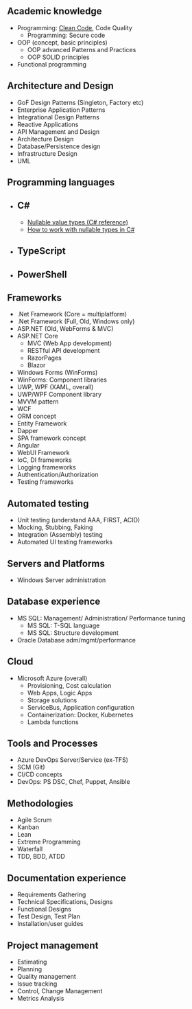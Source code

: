 ## Academic knowledge
- Programming: [Clean Code](https://github.com/jexembayeva/useful-resources/blob/master/clean-code.md), Code Quality
  - Programming: Secure code
- OOP (concept, basic principles)
  - OOP advanced Patterns and Practices
  - OOP SOLID principles
- Functional programming
## Architecture and Design
- GoF Design Patterns (Singleton, Factory etc)
- Enterprise Application Patterns
- Integrational Design Patterns
- Reactive Applications
- API Management and Design
- Architecture Design
- Database/Persistence design
- Infrastructure Design
- UML
## Programming languages
  - ## C#
    - [Nullable value types (C# reference)](https://docs.microsoft.com/en-us/dotnet/csharp/language-reference/builtin-types/nullable-value-types)
    - [How to work with nullable types in C#](https://www.infoworld.com/article/3051617/how-to-work-with-nullable-types-in-c.html)
  - ## TypeScript
  - ## PowerShell
## Frameworks
- .Net Framework (Core = multiplatform)
- .Net Framework (Full, Old, Windows only)
- ASP.NET (Old, WebForms & MVC)
- ASP.NET Core
  - MVC (Web App development)
  - RESTful API development
  - RazorPages
  - Blazor
 - Windows Forms (WinForms)
  - WinForms: Component libraries
 - UWP, WPF (XAML, overall)
  - UWP/WPF Component library
  - MVVM pattern
 - WCF
 - ORM concept
  - Entity Framework
  - Dapper
 - SPA framework concept
  - Angular
  - WebUI Framework
  - IoC, DI frameworks
  - Logging frameworks
  - Authentication/Authorization
  - Testing frameworks
## Automated testing
  - Unit testing (understand AAA, FIRST, ACID)
  - Mocking, Stubbing, Faking
  - Integration (Assembly) testing
  - Automated UI testing frameworks
## Servers and Platforms
  - Windows Server administration
## Database experience
  - MS SQL: Management/ Administration/ Performance tuning
    - MS SQL: T-SQL language
    - MS SQL: Structure development
  - Oracle Database adm/mgmt/performance
## Cloud
  - Microsoft Azure (overall)
    - Provisioning, Cost calculation
    - Web Apps, Logic Apps
    - Storage solutions
    - ServiceBus, Application configuration
    - Containerization: Docker, Kubernetes
    - Lambda functions
## Tools and Processes
  - Azure DevOps Server/Service (ex-TFS)
  - SCM (Git)
  - CI/CD concepts
  - DevOps: PS DSC, Chef, Puppet, Ansible
## Methodologies
  - Agile Scrum
  - Kanban
  - Lean
  - Extreme Programming
  - Waterfall
  - TDD, BDD, ATDD
## Documentation experience
  - Requirements Gathering
  - Technical Specifications, Designs
  - Functional Designs
  - Test Design, Test Plan
  - Installation/user guides
## Project management
  - Estimating
  - Planning
  - Quality management
  - Issue tracking
  - Control, Change Management
  - Metrics Analysis
